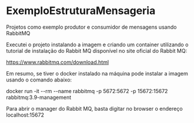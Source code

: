 # ExemploEstruturaMensageria
Projetos como exemplo produtor e consumidor de mensagens usando RabbitMQ

Executei o projeto instalando a imagem e criando um container utilizando o tutorial de instalação do Rabbit MQ disponível no site oficial do Rabbit MQ:

  https://www.rabbitmq.com/download.html

Em resumo, se tiver o docker instalado na máquina pode instalar a imagem usando o comando abaixo:

  docker run -it --rm --name rabbitmq -p 5672:5672 -p 15672:15672 rabbitmq:3.9-management
  
  
 Para abrir o manager do Rabbit MQ, basta digitar no browser o endereço localhost:15672

